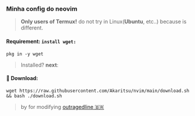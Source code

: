 ### Minha config do neovim 
> **Only users of Termux!** do not try in Linux(__Ubuntu__, etc..) because is different.

#### Requirement: ```install wget:```
    pkg in -y wget
> Installed? **next**:

#### 🥥 Download:
    wget https://raw.githubusercontent.com/Akaritsu/nvim/main/download.sh && bash ./download.sh
> by for modifying  [outragedline 🇧🇷](https://github.com/outragedline/neovim-termux)
